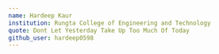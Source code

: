 ```yaml
---
name: Hardeep Kaur
institution: Rungta College of Engineering and Technology  
quote: Dont Let Yesterday Take Up Too Much Of Today
github_user: hardeep0598
---
```


